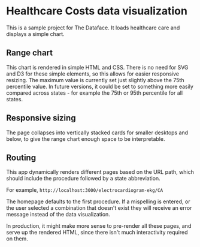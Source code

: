 # Healthcare Costs data visualization

This is a sample project for The Dataface. It loads healthcare care and displays a simple chart.

## Range chart

This chart is rendered in simple HTML and CSS. There is no need for SVG and D3 for these simple elements, so this allows for easier responsive resizing. The maximum value is currently set just slightly above the 75th percentile value. In future versions, it could be set to something more easily compared across states - for example the 75th or 95th percentile for all states.

## Responsive sizing

The page collapses into vertically stacked cards for smaller desktops and below, to give the range chart enough space to be interpretable.

## Routing

This app dynamically renders different pages based on the URL path, which should include the procedure followed by a state abbreviation.

For example, `http://localhost:3000/electrocardiogram-ekg/CA`

The homepage defaults to the first procedure. If a mispelling is entered, or the user selected a combination that doesn't exist they will receive an error message instead of the data visualization.

In production, it might make more sense to pre-render all these pages, and serve up the rendered HTML, since there isn't much interactivity required on them.
